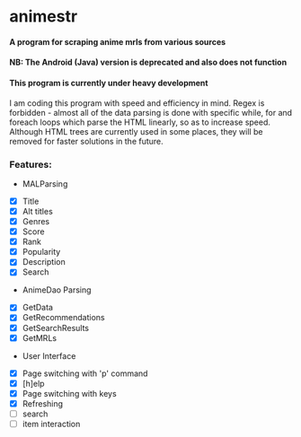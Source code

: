 # animestr
#### A program for scraping anime mrls from various sources
#### NB: The Android (Java) version is deprecated and also does not function
#### This program is currently under heavy development

I am coding this program with speed and efficiency in mind. Regex is forbidden - almost all of the data parsing is done with specific while, for and foreach loops which parse the HTML linearly, so as to increase speed. Although HTML trees are currently used in some places, they will be removed for faster solutions in the future. 

### Features:
- MALParsing
 - [x] Title
 - [x] Alt titles
 - [x] Genres
 - [x] Score
 - [x] Rank
 - [x] Popularity
 - [x] Description
 - [x] Search
- AnimeDao Parsing
 - [x] GetData
 - [x] GetRecommendations
 - [x] GetSearchResults
 - [x] GetMRLs
- User Interface
 - [x] Page switching with 'p' command
 - [x] [h]elp
 - [x] Page switching with keys
 - [x] Refreshing
 - [ ] search
 - [ ] item interaction
